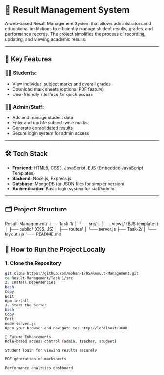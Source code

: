 # 🧾 Result Management System

A web-based Result Management System that allows administrators and educational institutions to efficiently manage student results, grades, and performance records. The project simplifies the process of recording, updating, and viewing academic results.

---

## 📌 Key Features

### 👨‍🎓 Students:
- View individual subject marks and overall grades
- Download mark sheets (optional PDF feature)
- User-friendly interface for quick access

### 🧑‍🏫 Admin/Staff:
- Add and manage student data
- Enter and update subject-wise marks
- Generate consolidated results
- Secure login system for admin access

---

## 🛠️ Tech Stack

- **Frontend**: HTML5, CSS3, JavaScript, EJS (Embedded JavaScript Templates)
- **Backend**: Node.js, Express.js
- **Database**: MongoDB (or JSON files for simpler version)
- **Authentication**: Basic login system for staff/admin

---

## 🗂️ Project Structure

Result-Management/
├── Task-1/
│ └── src/
│ ├── views/ (EJS templates)
│ ├── public/ (CSS, JS)
│ ├── routes/
│ └── server.js
├── Task-2/
│ └── layout.ejs
└── README.md

## 🚀 How to Run the Project Locally

### 1. Clone the Repository

```bash
git clone https://github.com/mohan-1705/Result-Management.git
cd Result-Management/Task-1/src
2. Install Dependencies
bash
Copy
Edit
npm install
3. Start the Server
bash
Copy
Edit
node server.js
Open your browser and navigate to: http://localhost:3000

🎯 Future Enhancements
Role-based access control (admin, teacher, student)

Student login for viewing results securely

PDF generation of marksheets

Performance analytics dashboard
